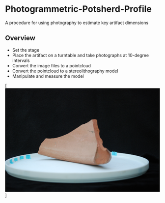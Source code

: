 # Photogrammetric-Potsherd-Profile
A procedure for using photography to estimate key artifact dimensions 
## Overview
* Set the stage
* Place the artifact on a turntable and take photographs at 10-degree intervals
* Convert the image files to a pointcloud
* Convert the pointcloud to a stereolithography model
* Manipulate and measure the model

[![image](https://github.com/KarlEdwards/Photogrammetric-Potsherd-Profile/blob/master/illustration_stage.JPG)]
